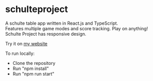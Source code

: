 # schulteproject
A schulte table app written in React.js and TypeScript.  
Features multiple game modes and score tracking. Play on anything!  
Schulte Project has responsive design.  

Try it on [my website](https://berkyeni.com/schulteproject/)

To run locally:
- Clone the repository
- Run "npm install"
- Run "npm run start"
